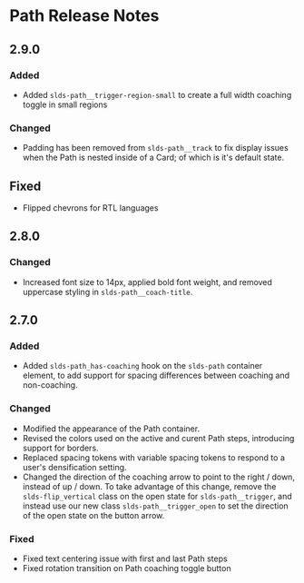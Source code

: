 <!-- Release notes authoring guidelines: http://keepachangelog.com/ -->

# Path Release Notes

<!-- ## [Unreleased] -->
## 2.9.0

### Added

- Added `slds-path__trigger-region-small` to create a full width coaching toggle in small regions

### Changed

- Padding has been removed from `slds-path__track` to fix display issues when the Path is nested inside of a Card; of which is it's default state.

## Fixed

- Flipped chevrons for RTL languages

## 2.8.0

### Changed

- Increased font size to 14px, applied bold font weight, and removed uppercase styling in `slds-path__coach-title`.

## 2.7.0

### Added

- Added `slds-path_has-coaching` hook on the `slds-path` container element, to add support for spacing differences between coaching and non-coaching.

### Changed

- Modified the appearance of the Path container.
- Revised the colors used on the active and curent Path steps, introducing support for borders.
- Replaced spacing tokens with variable spacing tokens to respond to a user's densification setting.
- Changed the direction of the coaching arrow to point to the right / down, instead of up / down. To take advantage of this change, remove the `slds-flip_vertical` class on the open state for `slds-path__trigger`, and instead use our new class `slds-path__trigger_open` to set the direction of the open state on the button arrow.

### Fixed

- Fixed text centering issue with first and last Path steps
- Fixed rotation transition on Path coaching toggle button
